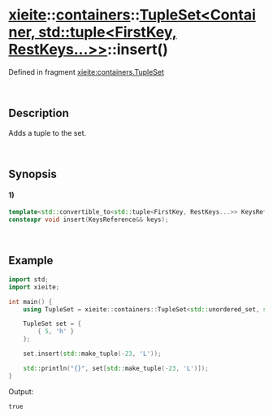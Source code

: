 # [xieite](../../../../../xieite.md)\:\:[containers](../../../../../containers.md)\:\:[TupleSet<Container, std::tuple<FirstKey, RestKeys...>>](../../../tuple_set.md)\:\:insert\(\)
Defined in fragment [xieite:containers.TupleSet](../../../../../../src/containers/tuple_set.cpp)

&nbsp;

## Description
Adds a tuple to the set.

&nbsp;

## Synopsis
#### 1)
```cpp
template<std::convertible_to<std::tuple<FirstKey, RestKeys...>> KeysReference>
constexpr void insert(KeysReference&& keys);
```

&nbsp;

## Example
```cpp
import std;
import xieite;

int main() {
    using TupleSet = xieite::containers::TupleSet<std::unordered_set, std::tuple<int, char>>;

    TupleSet set = {
        { 5, 'h' }
    };

    set.insert(std::make_tuple(-23, 'L'));

    std::println("{}", set[std::make_tuple(-23, 'L')]);
}
```
Output:
```
true
```

